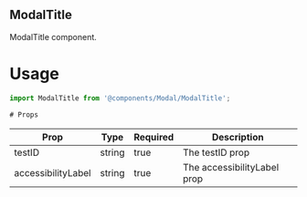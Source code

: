 ## ModalTitle
ModalTitle component.

# Usage
```js
import ModalTitle from '@components/Modal/ModalTitle';

# Props
```
Prop                      | Type                  | Required                | Description
--------------------------|-----------------------|-------------------------|--------------------------
testID                    | string                | true                    | The testID prop
accessibilityLabel        | string                | true                    | The accessibilityLabel prop
